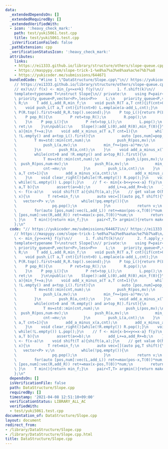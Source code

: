 ```yaml
---
data:
  _extendedDependsOn: []
  _extendedRequiredBy: []
  _extendedVerifiedWith:
  - icon: ':heavy_check_mark:'
    path: test/yuki5061.test.cpp
    title: test/yuki5061.test.cpp
  _isVerificationFailed: false
  _pathExtension: cpp
  _verificationStatusIcon: ':heavy_check_mark:'
  attributes:
    links:
    - https://ei1333.github.io/library/structure/others/slope-queue.cpp
    - https://maspypy.com/slope-trick-1-%e8%a7%a3%e8%aa%ac%e7%b7%a8
    - https://yukicoder.me/submissions/644671
  bundledCode: "#line 1 \"DataStructure/Slope.cpp\"\n// https://yukicoder.me/submissions/644671\n\
    // https://ei1333.github.io/library/structure/others/slope-queue.cpp\n// https://maspypy.com/slope-trick-1-%e8%a7%a3%e8%aa%ac%e7%b7%a8\n\
    // ex)\n// f(x) <- min_{y<=x+k} f(y)\n//      1. f.shift(k)\n//      2. f.apply_cumulative_min()\n\
    template<typename T>\nstruct Slope{\n// private:\n    using P=pair<T,T>;\n   \
    \ priority_queue<P,vector<P>,less<P>>    L;\n    priority_queue<P,vector<P>,greater<P>>\
    \ R;\n    T add_L,add_R,min_f;\n    void push_R(T a,T cnt){if(cnt>0) R.emplace(a-add_R,cnt);}\n\
    \    void push_L(T a,T cnt){if(cnt>0) L.emplace(a-add_L,cnt);}\n    P top_R(){return\
    \ P(R.top().first+add_R,R.top().second);}\n    P top_L(){return P(L.top().first+add_L,L.top().second);}\n\
    \    P pop_R(){\n        P ret=top_R();\n        R.pop();\n        return ret;\n\
    \    }\n    P pop_L(){\n        P ret=top_L();\n        L.pop();\n        return\
    \ ret;\n    }\n\npublic:\n    Slope():add_L(0),add_R(0),min_f(0){}\n    void add_all(T\
    \ a){min_f+=a;}\n    void add_x_minus_a(T a,T cnt=1){\n        while(cnt>0 and\
    \ !L.empty() and a<top_L().first){\n            auto [pos,num]=pop_L();\n    \
    \        T mv=std::min(cnt,num);\n            push_R(pos,mv);\n            push_L(pos,num-mv);\n\
    \            push_L(a,mv);\n            min_f+=(pos-a)*mv;\n            cnt-=mv;\n\
    \        }\n        push_R(a,cnt);\n    }\n    void add_a_minus_x(T a,T cnt=1){\n\
    \        while(cnt>0 and !R.empty() and a>top_R().first){\n            auto [pos,num]=pop_R();\n\
    \            T mv=std::min(cnt,num);\n            push_L(pos,mv);\n          \
    \  push_R(pos,num-mv);\n            push_R(a,mv);\n            min_f+=(a-pos)*mv;\n\
    \            cnt-=mv;\n        }\n        push_L(a,cnt);\n    }\n    void add_abs(T\
    \ a,T cnt=1){\n        add_a_minus_x(a,cnt);\n        add_x_minus_a(a,cnt);\n\
    \    }\n    void clear_right(){while(!R.empty()) R.pop();}\n    void clear_left(){\
    \ while(!L.empty()) L.pop();}\n    // f <- min{x-b<=y<=x-a} f(y)\n    void shift(T\
    \ a,T b){\n        assert(a<=b);\n        add_L+=a,add_R+=b;\n    }\n    // f(x)\
    \ <- f(x-a)\n    void shift(T a){shift(a,a);}\n    // get value O(N)\n    T operator()(T\
    \ x){\n        T ret=min_f;\n        auto vec=[](auto pq,T shift){\n         \
    \   vector<P> v;\n            while(!pq.empty()){\n                v.emplace_back(pq.top().first+shift,pq.top().second);\n\
    \                pq.pop();\n            }\n            return v;\n        };\n\
    \        for(auto [pos,num]:vec(L,add_L)) ret+=max(pos-x,T(0))*num;\n        for(auto\
    \ [pos,num]:vec(R,add_R)) ret+=max(x-pos,T(0))*num;\n        return ret;\n   \
    \ }\n    T min(){return min_f;}\n    pair<T,T> argmin(){return make_pair(P(top_L().first,top_R().first));}\n\
    };\n"
  code: "// https://yukicoder.me/submissions/644671\n// https://ei1333.github.io/library/structure/others/slope-queue.cpp\n\
    // https://maspypy.com/slope-trick-1-%e8%a7%a3%e8%aa%ac%e7%b7%a8\n// ex)\n// f(x)\
    \ <- min_{y<=x+k} f(y)\n//      1. f.shift(k)\n//      2. f.apply_cumulative_min()\n\
    template<typename T>\nstruct Slope{\n// private:\n    using P=pair<T,T>;\n   \
    \ priority_queue<P,vector<P>,less<P>>    L;\n    priority_queue<P,vector<P>,greater<P>>\
    \ R;\n    T add_L,add_R,min_f;\n    void push_R(T a,T cnt){if(cnt>0) R.emplace(a-add_R,cnt);}\n\
    \    void push_L(T a,T cnt){if(cnt>0) L.emplace(a-add_L,cnt);}\n    P top_R(){return\
    \ P(R.top().first+add_R,R.top().second);}\n    P top_L(){return P(L.top().first+add_L,L.top().second);}\n\
    \    P pop_R(){\n        P ret=top_R();\n        R.pop();\n        return ret;\n\
    \    }\n    P pop_L(){\n        P ret=top_L();\n        L.pop();\n        return\
    \ ret;\n    }\n\npublic:\n    Slope():add_L(0),add_R(0),min_f(0){}\n    void add_all(T\
    \ a){min_f+=a;}\n    void add_x_minus_a(T a,T cnt=1){\n        while(cnt>0 and\
    \ !L.empty() and a<top_L().first){\n            auto [pos,num]=pop_L();\n    \
    \        T mv=std::min(cnt,num);\n            push_R(pos,mv);\n            push_L(pos,num-mv);\n\
    \            push_L(a,mv);\n            min_f+=(pos-a)*mv;\n            cnt-=mv;\n\
    \        }\n        push_R(a,cnt);\n    }\n    void add_a_minus_x(T a,T cnt=1){\n\
    \        while(cnt>0 and !R.empty() and a>top_R().first){\n            auto [pos,num]=pop_R();\n\
    \            T mv=std::min(cnt,num);\n            push_L(pos,mv);\n          \
    \  push_R(pos,num-mv);\n            push_R(a,mv);\n            min_f+=(a-pos)*mv;\n\
    \            cnt-=mv;\n        }\n        push_L(a,cnt);\n    }\n    void add_abs(T\
    \ a,T cnt=1){\n        add_a_minus_x(a,cnt);\n        add_x_minus_a(a,cnt);\n\
    \    }\n    void clear_right(){while(!R.empty()) R.pop();}\n    void clear_left(){\
    \ while(!L.empty()) L.pop();}\n    // f <- min{x-b<=y<=x-a} f(y)\n    void shift(T\
    \ a,T b){\n        assert(a<=b);\n        add_L+=a,add_R+=b;\n    }\n    // f(x)\
    \ <- f(x-a)\n    void shift(T a){shift(a,a);}\n    // get value O(N)\n    T operator()(T\
    \ x){\n        T ret=min_f;\n        auto vec=[](auto pq,T shift){\n         \
    \   vector<P> v;\n            while(!pq.empty()){\n                v.emplace_back(pq.top().first+shift,pq.top().second);\n\
    \                pq.pop();\n            }\n            return v;\n        };\n\
    \        for(auto [pos,num]:vec(L,add_L)) ret+=max(pos-x,T(0))*num;\n        for(auto\
    \ [pos,num]:vec(R,add_R)) ret+=max(x-pos,T(0))*num;\n        return ret;\n   \
    \ }\n    T min(){return min_f;}\n    pair<T,T> argmin(){return make_pair(P(top_L().first,top_R().first));}\n\
    };\n"
  dependsOn: []
  isVerificationFile: false
  path: DataStructure/Slope.cpp
  requiredBy: []
  timestamp: '2021-04-08 12:51:10+09:00'
  verificationStatus: LIBRARY_ALL_AC
  verifiedWith:
  - test/yuki5061.test.cpp
documentation_of: DataStructure/Slope.cpp
layout: document
redirect_from:
- /library/DataStructure/Slope.cpp
- /library/DataStructure/Slope.cpp.html
title: DataStructure/Slope.cpp
---
```

